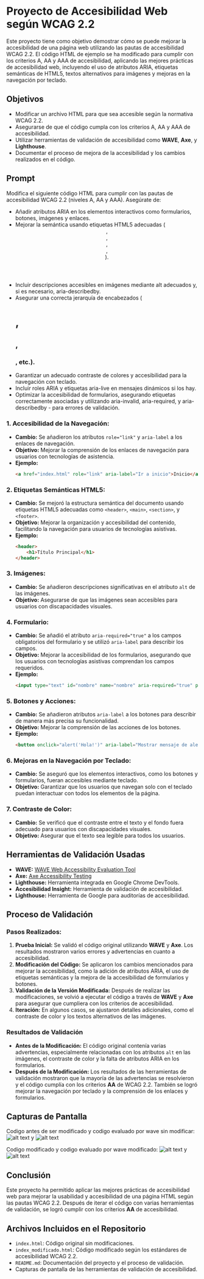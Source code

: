 # Proyecto de Accesibilidad Web según WCAG 2.2

Este proyecto tiene como objetivo demostrar cómo se puede mejorar la accesibilidad de una página web utilizando las pautas de accesibilidad WCAG 2.2. El código HTML de ejemplo se ha modificado para cumplir con los criterios A, AA y AAA de accesibilidad, aplicando las mejores prácticas de accesibilidad web, incluyendo el uso de atributos ARIA, etiquetas semánticas de HTML5, textos alternativos para imágenes y mejoras en la navegación por teclado.

## Objetivos

- Modificar un archivo HTML para que sea accesible según la normativa WCAG 2.2.
- Asegurarse de que el código cumpla con los criterios A, AA y AAA de accesibilidad.
- Utilizar herramientas de validación de accesibilidad como **WAVE**, **Axe**, y **Lighthouse**.
- Documentar el proceso de mejora de la accesibilidad y los cambios realizados en el código.

## Prompt
Modifica el siguiente código HTML para cumplir con las pautas de accesibilidad WCAG 2.2 (niveles A, AA y AAA). Asegúrate de:

- Añadir atributos ARIA en los elementos interactivos como formularios, botones, imágenes y enlaces.
- Mejorar la semántica usando etiquetas HTML5 adecuadas (<header>, <main>, <section>, <nav>, <footer>).
- Incluir descripciones accesibles en imágenes mediante alt adecuados y, si es necesario, aria-describedby.
- Asegurar una correcta jerarquía de encabezados (<h1>, <h2>, <h3>, etc.).
- Garantizar un adecuado contraste de colores y accesibilidad para la navegación con teclado.
- Incluir roles ARIA y etiquetas aria-live en mensajes dinámicos si los hay.
- Optimizar la accesibilidad de formularios, asegurando etiquetas <label> correctamente asociadas y utilizando aria-invalid, aria-required, y aria-describedby - para errores de validación.

### 1. **Accesibilidad de la Navegación:**
   - **Cambio:** Se añadieron los atributos `role="link"` y `aria-label` a los enlaces de navegación.
   - **Objetivo:** Mejorar la comprensión de los enlaces de navegación para usuarios con tecnologías de asistencia.
   - **Ejemplo:** 
     ```html
     <a href="index.html" role="link" aria-label="Ir a inicio">Inicio</a>
     ```

### 2. **Etiquetas Semánticas HTML5:**
   - **Cambio:** Se mejoró la estructura semántica del documento usando etiquetas HTML5 adecuadas como `<header>`, `<main>`, `<section>`, y `<footer>`.
   - **Objetivo:** Mejorar la organización y accesibilidad del contenido, facilitando la navegación para usuarios de tecnologías asistivas.
   - **Ejemplo:**
     ```html
     <header>
         <h1>Título Principal</h1>
     </header>
     ```

### 3. **Imágenes:**
   - **Cambio:** Se añadieron descripciones significativas en el atributo `alt` de las imágenes.
   - **Objetivo:** Asegurarse de que las imágenes sean accesibles para usuarios con discapacidades visuales.
   

### 4. **Formulario:**
   - **Cambio:** Se añadió el atributo `aria-required="true"` a los campos obligatorios del formulario y se utilizó `aria-label` para describir los campos.
   - **Objetivo:** Mejorar la accesibilidad de los formularios, asegurando que los usuarios con tecnologías asistivas comprendan los campos requeridos.
   - **Ejemplo:**
     ```html
     <input type="text" id="nombre" name="nombre" aria-required="true" placeholder="Introduce tu nombre" aria-label="Campo para introducir el nombre">
     ```

### 5. **Botones y Acciones:**
   - **Cambio:** Se añadieron atributos `aria-label` a los botones para describir de manera más precisa su funcionalidad.
   - **Objetivo:** Mejorar la comprensión de las acciones de los botones.
   - **Ejemplo:**
     ```html
     <button onclick="alert('Hola!')" aria-label="Mostrar mensaje de alerta">Haz Clic</button>
     ```

### 6. **Mejoras en la Navegación por Teclado:**
   - **Cambio:** Se aseguró que los elementos interactivos, como los botones y formularios, fueran accesibles mediante teclado.
   - **Objetivo:** Garantizar que los usuarios que navegan solo con el teclado puedan interactuar con todos los elementos de la página.

### 7. **Contraste de Color:**
   - **Cambio:** Se verificó que el contraste entre el texto y el fondo fuera adecuado para usuarios con discapacidades visuales.
   - **Objetivo:** Asegurar que el texto sea legible para todos los usuarios.

## Herramientas de Validación Usadas

- **WAVE:** [WAVE Web Accessibility Evaluation Tool](https://wave.webaim.org/)
- **Axe:** [Axe Accessibility Testing](https://www.deque.com/axe/browser-extensions/)
- **Lighthouse:** Herramienta integrada en Google Chrome DevTools.
- **Accesibilidad Insight:** Herramienta de validación de accesibilidad.
- **Lighthouse:** Herramienta de Google para auditorías de accesibilidad.
  
## Proceso de Validación

### Pasos Realizados:

1. **Prueba Inicial:** Se validó el código original utilizando **WAVE** y **Axe**. Los resultados mostraron varios errores y advertencias en cuanto a accesibilidad.
2. **Modificación del Código:** Se aplicaron los cambios mencionados para mejorar la accesibilidad, como la adición de atributos ARIA, el uso de etiquetas semánticas y la mejora de la accesibilidad de formularios y botones.
3. **Validación de la Versión Modificada:** Después de realizar las modificaciones, se volvió a ejecutar el código a través de **WAVE** y **Axe** para asegurar que cumpliera con los criterios de accesibilidad.
4. **Iteración:** En algunos casos, se ajustaron detalles adicionales, como el contraste de color y los textos alternativos de las imágenes.

### Resultados de Validación

- **Antes de la Modificación:** El código original contenía varias advertencias, especialmente relacionadas con los atributos `alt` en las imágenes, el contraste de color y la falta de atributos ARIA en los formularios.
- **Después de la Modificación:** Los resultados de las herramientas de validación mostraron que la mayoría de las advertencias se resolvieron y el código cumplía con los criterios **AA** de WCAG 2.2. También se logró mejorar la navegación por teclado y la comprensión de los enlaces y formularios.

## Capturas de Pantalla

Codigo antes de ser modificado y codigo evaluado por wave sin modificar:
![alt text](imagen3.png) y ![alt text](imagen4.png)

Codigo modificado y codigo evaluado por wave modificado:
![alt text](imagen5.png) y ![alt text](imagen6.png)

## Conclusión

Este proyecto ha permitido aplicar las mejores prácticas de accesibilidad web para mejorar la usabilidad y accesibilidad de una página HTML según las pautas WCAG 2.2. Después de iterar el código con varias herramientas de validación, se logró cumplir con los criterios **AA** de accesibilidad.

## Archivos Incluidos en el Repositorio

- `index.html`: Código original sin modificaciones.
- `index_modificado.html`: Código modificado según los estándares de accesibilidad WCAG 2.2.
- `README.md`: Documentación del proyecto y el proceso de validación.
- Capturas de pantalla de las herramientas de validación de accesibilidad.
